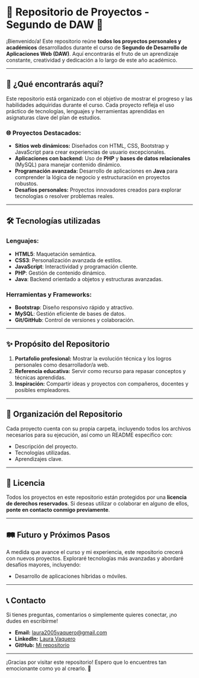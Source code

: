 # 🌟 Repositorio de Proyectos - Segundo de DAW 🌟

¡Bienvenido/a! Este repositorio reúne **todos los proyectos personales y académicos** desarrollados durante el curso de **Segundo de Desarrollo de Aplicaciones Web (DAW)**. Aquí encontrarás el fruto de un aprendizaje constante, creatividad y dedicación a lo largo de este año académico.

---

## 🚀 ¿Qué encontrarás aquí?

Este repositorio está organizado con el objetivo de mostrar el progreso y las habilidades adquiridas durante el curso. Cada proyecto refleja el uso práctico de tecnologías, lenguajes y herramientas aprendidas en asignaturas clave del plan de estudios.

### 🌐 Proyectos Destacados:
- **Sitios web dinámicos:** Diseñados con HTML, CSS, Bootstrap y JavaScript para crear experiencias de usuario excepcionales.
- **Aplicaciones con backend:** Uso de **PHP** y **bases de datos relacionales** (MySQL) para manejar contenido dinámico.
- **Programación avanzada:** Desarrollo de aplicaciones en **Java** para comprender la lógica de negocio y estructuración en proyectos robustos.
- **Desafíos personales:** Proyectos innovadores creados para explorar tecnologías o resolver problemas reales.

---

## 🛠️ Tecnologías utilizadas

### Lenguajes:
- **HTML5**: Maquetación semántica.
- **CSS3**: Personalización avanzada de estilos.
- **JavaScript**: Interactividad y programación cliente.
- **PHP**: Gestión de contenido dinámico.
- **Java**: Backend orientado a objetos y estructuras avanzadas.

### Herramientas y Frameworks:
- **Bootstrap**: Diseño responsivo rápido y atractivo.
- **MySQL**: Gestión eficiente de bases de datos.
- **Git/GitHub**: Control de versiones y colaboración.

---

## ✨ Propósito del Repositorio

1. **Portafolio profesional:** Mostrar la evolución técnica y los logros personales como desarrollador/a web.
2. **Referencia educativa:** Servir como recurso para repasar conceptos y técnicas aprendidas.
3. **Inspiración:** Compartir ideas y proyectos con compañeros, docentes y posibles empleadores.

---

## 📂 Organización del Repositorio

Cada proyecto cuenta con su propia carpeta, incluyendo todos los archivos necesarios para su ejecución, así como un README específico con:
- Descripción del proyecto.
- Tecnologías utilizadas.
- Aprendizajes clave.

---

## 📜 Licencia

Todos los proyectos en este repositorio están protegidos por una **licencia de derechos reservados**. Si deseas utilizar o colaborar en alguno de ellos, **ponte en contacto conmigo previamente**.

---

## 🛤️ Futuro y Próximos Pasos

A medida que avance el curso y mi experiencia, este repositorio crecerá con nuevos proyectos. Exploraré tecnologías más avanzadas y abordaré desafíos mayores, incluyendo:
- Desarrollo de aplicaciones híbridas o móviles.


---

## 📞 Contacto

Si tienes preguntas, comentarios o simplemente quieres conectar, ¡no dudes en escribirme!  
- **Email:** laura2005vaquero@gmail.com 
- **LinkedIn:** [Laura Vaquero](www.linkedin.com/in/laura-yang-vaquero-lópez-aspirante-a-desarrollador-web)  
- **GitHub:** [Mi repositorio](https://github.com/LauraVaqueroLopez/Proyectos.git)

---

¡Gracias por visitar este repositorio! Espero que lo encuentres tan emocionante como yo al crearlo. 🚀
